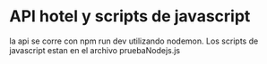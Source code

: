 # API hotel y scripts de javascript

la api se corre con npm run dev utilizando nodemon.
Los scripts de javascript estan en el archivo pruebaNodejs.js